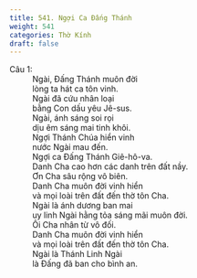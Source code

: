 ```yaml
---
title: 541. Ngợi Ca Đấng Thánh
weight: 541
categories: Thờ Kính
draft: false
---
```

<dl><dt>Câu 1:</dt><dd data-verse="1">Ngài, Đấng Thánh muôn đời <br/>lòng ta hát ca tôn vinh. <br/>Ngài đã cứu nhân loại <br/>bằng Con dấu yêu Jê-sus. <br/>Ngài, ánh sáng soi rọi <br/>dịu êm sáng mai tinh khôi. <br/>Ngợi Thánh Chúa hiển vinh <br/>nước Ngài mau đến. <br/>Ngợi ca Đấng Thánh Giê-hô-va. <br/>Danh Cha cao hơn các danh trên đất nầy. <br/>Ơn Cha sâu rộng vô biên. <br/>Danh Cha muôn đời vinh hiển <br/>và mọi loài trên đất đến thờ tôn Cha. <br/>Ngài là ánh dương ban mai <br/>uy linh Ngài hằng tỏa sáng mãi muôn đời. <br/>Ôi Cha nhân từ vô đối. <br/>Danh Cha muôn đời vinh hiển <br/>và mọi loài trên đất đến thờ tôn Cha. <br/>Ngài là Thánh Linh Ngài <br/>là Đấng đã ban cho bình an. </dd></dl>